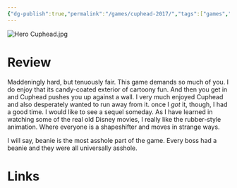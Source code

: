 ```yaml
---
{"dg-publish":true,"permalink":"/games/cuphead-2017/","tags":["games","streamed"],"created":"2024-07-23","updated":"2025-09-03"}
---
```



![Hero Cuphead.jpg](/img/user/Attachments/Hero%20Cuphead.jpg)

# Review

Maddeningly hard, but tenuously fair. This game demands so much of you. I do enjoy that its candy-coated exterior of cartoony fun. And then you get in and Cuphead pushes you up against a wall. I very much enjoyed Cuphead and also desperately wanted to run away from it. once I *got* it, though, I had a good time. I would like to see a sequel someday. As I have learned in watching some of the real old Disney movies, I really like the rubber-style animation. Where everyone is a shapeshifter and moves in strange ways.

I will say, beanie is the most asshole part of the game. Every boss had a beanie and they were all universally asshole.

# Links
